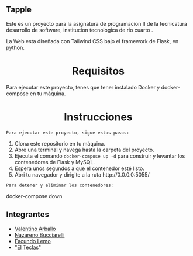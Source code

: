 ## Tapple
Este es un proyecto para la asignatura de programacion II de la tecnicatura desarrollo de software, institucion tecnologica de rio cuarto .

La Web esta diseñada con Tailwind CSS bajo el framework de Flask, en python.

<center> <h1>  Requisitos </h1>  </center>

Para ejecutar este proyecto, tenes que tener instalado Docker y docker-compose en tu máquina. 

<center> <h1>  Instrucciones </h1>  </center>

    Para ejecutar este proyecto, sigue estos pasos:

<ol>
    <li>
        Clona este repositorio en tu máquina.
    </li>
    <li>
        Abre una terminal y navega hasta la carpeta del proyecto.
    </li>
    <li>
        Ejecuta el comando <code>docker-compose up -d</code> para construir y levantar los contenedores de Flask y MySQL.
    </li>
    <li>
        Espera unos segundos a que el contenedor esté listo.
    </li>
    <li>
        Abri tu navegador y dirigite a la ruta http://0.0.0.0:5055/
    </li>
</ol>

    Para detener y eliminar los contenedores:
docker-compose down

## Integrantes
<ul>
    <li>
        <a href="">Valentino Arballo</a>
    </li>
    <li>
        <a href="">Nazareno Bucciarelli</a>
    </li>
    <li>
        <a href="">Facundo Lemo</a>
    </li>
    <li>
        <a href="">"El Teclas"</a>
    </li>
</ul>
